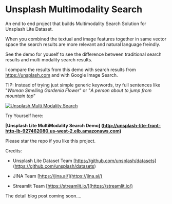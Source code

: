 # Unsplash Multimodality Search

An end to end project that builds Multimodality Search Solution for Unsplash Lite Dataset.

When you combined the textual and image features together in same vector space the search results are more relevant and natural language freindly.

See the demo for youself to see the difference between traditional search results and multi modality search results. 

I compare the results from this demo with search results from https://unsplash.com and with Google Image Search.

TIP: Instead of trying just simple generic keywords, try full sentences like "*Woman Smelling Gardenia Flower*" or "*A person about to jump from mountain top*"


[![Unsplash Multi Modality Search]({https://github.com/pankajarm/unsplash_multimodality_search/blob/main/a_person_about_to_jump_from_mountain_top.png})]({https://github.com/pankajarm/unsplash_multimodality_search/blob/main/MultiModal-UnSplash-Lite-Demo_720.mov})


Try Yourself here:

**[Unsplash Lite MultiModality Search Demo] (http://unsplash-lite-front-http-lb-927462080.us-west-2.elb.amazonaws.com)**

Please star the repo if you like this project.

Credits:

* Unsplash Lite Dataset Team [https://github.com/unsplash/datasets] (https://github.com/unsplash/datasets)

* JINA Team [https://jina.ai/](https://jina.ai/)

* Streamlit Team [https://streamlit.io/](https://streamlit.io/)


The detail blog post coming soon....
